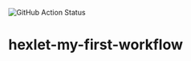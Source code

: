 ![GitHub Action Status](https://github.com/Alexey-Shepelev/hexlet-my-first-workflow/actions/workflows/hello-world/badge.svg)

# hexlet-my-first-workflow
